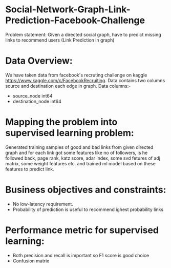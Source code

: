 # Social-Network-Graph-Link-Prediction-Facebook-Challenge
Problem statement: 
Given a directed social graph, have to predict missing links to recommend users (Link Prediction in graph)

# Data Overview:
We have taken data from facebook's recruting challenge on kaggle https://www.kaggle.com/c/FacebookRecruiting.
Data contains two columns source and destination each edge in graph. Data columns:-
- source_node int64
- destination_node int64

# Mapping the problem into supervised learning problem:
Generated training samples of good and bad links from given directed graph and for each link got some features like no of followers, is he followed back, page rank, katz score, adar index, some svd fetures of adj matrix, some weight features etc. and trained ml model based on these features to predict link.

# Business objectives and constraints:
- No low-latency requirement.
- Probability of prediction is useful to recommend ighest probability links

# Performance metric for supervised learning:
- Both precision and recall is important so F1 score is good choice
- Confusion matrix
